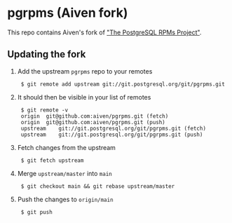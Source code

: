 # pgrpms (Aiven fork)

This repo contains Aiven's fork of ["The PostgreSQL RPMs Project"](https://git.postgresql.org/gitweb/?p=pgrpms.git;a=tree).

## Updating the fork

1. Add the upstream `pgrpms` repo to your remotes

        $ git remote add upstream git://git.postgresql.org/git/pgrpms.git

1. It should then be visible in your list of remotes

        $ git remote -v
        origin	git@github.com:aiven/pgrpms.git (fetch)
        origin	git@github.com:aiven/pgrpms.git (push)
        upstream	git://git.postgresql.org/git/pgrpms.git (fetch)
        upstream	git://git.postgresql.org/git/pgrpms.git (push)

1. Fetch changes from the upstream

        $ git fetch upstream

1. Merge `upstream/master` into `main`

        $ git checkout main && git rebase upstream/master

1. Push the changes to `origin/main`

        $ git push
